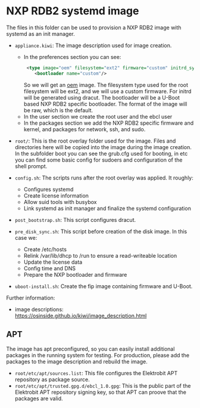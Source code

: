 # NXP RDB2 systemd image

The files in this folder can be used to provision a NXP RDB2 image with systemd as an init manager.

- `appliance.kiwi`: The image description used for image creation. 
    - In the preferences section you can see: 
        ```xml
         <type image="oem" filesystem="ext2" firmware="custom" initrd_system="dracut" bootpartition="true" bootpartsize="300" editbootinstall="uboot-install.sh" bootfilesystem="fat32" disk_start_sector="8192">
            <bootloader name="custom"/>
        ```
         So we will get an [oem](https://osinside.github.io/kiwi/image_types_and_results.html) image. The filesystem type used for the root filesystem will be ext2, and we will use a custom firmware. For initrd will be generated using dracut. The bootloader will be a U-Boot based NXP RDB2 specific bootloader. The format of the image will be raw, which is the default.
    - In the user section we create the root user and the ebcl user
    - In the packages section we add the NXP RDB2 specific firmware and kernel, and packages for network, ssh, and sudo.

- `root/`: This is the root overlay folder used for the image. Files and directories here will be copied into the image during the image creation. In the subfolder boot you can see the grub.cfg used for booting, in etc you can find some basic config for sudoers and configuration of the shell prompt.

- `config.sh`: The scripts runs after the root overlay was applied. It roughly:
    - Configures systemd
    - Create license information
    - Allow suid tools with busybox
    - Link systemd as init manager and finalize the systemd configuration

- `post_bootstrap.sh`: This script configures dracut.

- `pre_disk_sync.sh`: This script before creation of the disk image. In this case we:
    - Create /etc/hosts
    - Relink /var/lib/dhcp to /run to ensure a read-writeable location
    - Update the license data
    - Config time and DNS
    - Prepare the NXP bootloader and firmware

- `uboot-install.sh`: Create the fip image containing firmware and U-Boot.


Further information:
- image descriptions: https://osinside.github.io/kiwi/image_description.html

## APT

The image has apt preconfigured, so you can easily install additional packages in the running system for testing.
For production, please add the packages to the image description and rebuild the image.

- `root/etc/apt/sources.list`: This file configures the Elektrobit APT repository as package source.
- `root/etc/apt/trusted.gpg.d/ebcl_1.0.gpg`: This is the public part of the Elektrobit APT repository signing key, so that APT can proove that the packages are valid.
